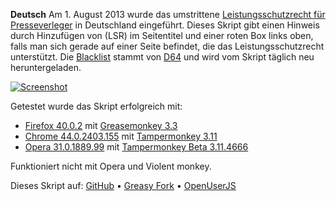 **Deutsch**
Am 1. August 2013 wurde das umstrittene [Leistungsschutzrecht für Presseverleger](https://de.wikipedia.org/wiki/Leistungsschutzrecht_f%C3%BCr_Presseverleger) in Deutschland eingeführt. Dieses Skript gibt einen Hinweis durch Hinzufügen von (LSR) im Seitentitel und einer roten Box links oben, falls man sich gerade auf einer Seite befindet, die das Leistungsschutzrecht unterstützt. Die [Blacklist](http://leistungsschutzrecht-stoppen.d-64.org/blacklist.txt) stammt von [D64](http://leistungsschutzrecht-stoppen.d-64.org/) und wird vom Skript täglich neu heruntergeladen.

[![Screenshot](https://www.picflash.org/img/2014/05/18/TBlargeQ9Q2JD.png "Screenshot")](https://www.picflash.org/picture.php?key=Q9Q2JD&action=show)

Getestet wurde das Skript erfolgreich mit:
- [Firefox 40.0.2](https://www.mozilla.org/firefox/new/) mit [Greasemonkey 3.3](https://addons.mozilla.org/firefox/addon/greasemonkey/)
- [Chrome 44.0.2403.155](https://www.google.com/chrome/) mit [Tampermonkey 3.11](https://chrome.google.com/webstore/detail/tampermonkey/dhdgffkkebhmkfjojejmpbldmpobfkfo)
- [Opera 31.0.1889.99](http://www.opera.com/de/computer) mit [Tampermonkey Beta 3.11.4666](https://addons.opera.com/extensions/details/tampermonkey-beta/)

Funktioniert nicht mit Opera und Violent monkey.

Dieses Skript auf: [GitHub](https://github.com/t-fr/userscripts/tree/master/Der%20Leistungsschutzrecht-Warner) • [Greasy Fork](https://greasyfork.org/scripts/1194-der-leistungsschutzrecht-warner) • [OpenUserJS](https://openuserjs.org/scripts/tfr/Der_Leistungsschutzrecht-Warner)